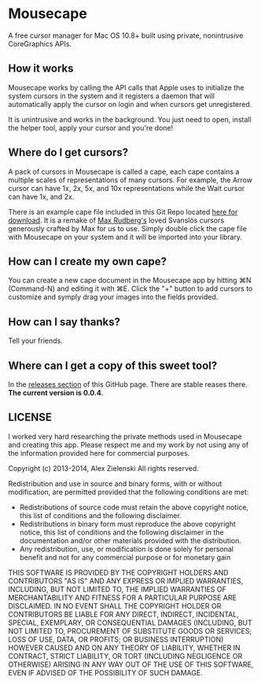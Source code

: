 Mousecape
===

A free cursor manager for Mac OS 10.8+ built using private, nonintrusive CoreGraphics APIs.

## How it works

Mousecape works by calling the API calls that Apple uses to initialize the system cursors in the system and it registers a daemon that will automatically apply the cursor on login and when cursors get unregistered.

It is unintrusive and works in the background. You just need to open, install the helper tool, apply your cursor and you're done!

## Where do I get cursors?

A pack of cursors in Mousecape is called a cape, each cape contains a multiple scales of representations of many cursors. For example, the Arrow cursor can have 1x, 2x, 5x, and 10x representations while the Wait cursor can have 1x, and 2x. 

There is an example cape file included in this Git Repo located [here for download](https://github.com/alexzielenski/Mousecape/blob/master/Mousecape/com.maxrudberg.svanslosbluehazard.cape). It is a remake of [Max Rudberg's](http://maxrudberg.com/) loved Svanslös cursors generously crafted by Max for us to use. Simply double click the cape file with Mousecape on your system and it will be imported into your library.

## How can I create my own cape?

You can create a new cape document in the Mousecape app by hitting &#8984;N (Command-N) and editing it with &#8984;E. Click the "+" button to add cursors to customize and symply drag your images into the fields provided.

## How can I say thanks?

Tell your friends.

## Where can I get a copy of this sweet tool?

In the [releases section](https://github.com/alexzielenski/Mousecape/releases) of this GitHub page. There are stable reases there. **The current version is 0.0.4**.

## LICENSE

I worked very hard researching the private methods used in Mousecape and creating this app. Please respect me and my work by not using any of the information provided here for commercial purposes.

Copyright (c) 2013-2014, Alex Zielenski
All rights reserved.

Redistribution and use in source and binary forms, with or without modification, are permitted provided that the following conditions are met:

* Redistributions of source code must retain the above copyright notice, this list of conditions and the following disclaimer.
* Redistributions in binary form must reproduce the above copyright notice, this list of conditions and the following disclaimer in the documentation and/or other materials provided with the distribution.
* Any redistribution, use, or modification is done solely for personal benefit and not for any commercial purpose or for monetary gain

THIS SOFTWARE IS PROVIDED BY THE COPYRIGHT HOLDERS AND CONTRIBUTORS "AS IS" AND ANY EXPRESS OR IMPLIED WARRANTIES, INCLUDING, BUT NOT LIMITED TO, THE IMPLIED WARRANTIES OF MERCHANTABILITY AND FITNESS FOR A PARTICULAR PURPOSE ARE DISCLAIMED. IN NO EVENT SHALL THE COPYRIGHT HOLDER OR CONTRIBUTORS BE LIABLE FOR ANY DIRECT, INDIRECT, INCIDENTAL, SPECIAL, EXEMPLARY, OR CONSEQUENTIAL DAMAGES (INCLUDING, BUT NOT LIMITED TO, PROCUREMENT OF SUBSTITUTE GOODS OR SERVICES; LOSS OF USE, DATA, OR PROFITS; OR BUSINESS INTERRUPTION) HOWEVER CAUSED AND ON ANY THEORY OF LIABILITY, WHETHER IN CONTRACT, STRICT LIABILITY, OR TORT (INCLUDING NEGLIGENCE OR OTHERWISE) ARISING IN ANY WAY OUT OF THE USE OF THIS SOFTWARE, EVEN IF ADVISED OF THE POSSIBILITY OF SUCH DAMAGE.

